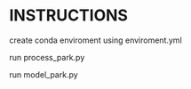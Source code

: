 # INSTRUCTIONS
create conda enviroment using enviroment.yml

run process_park.py

run model_park.py

